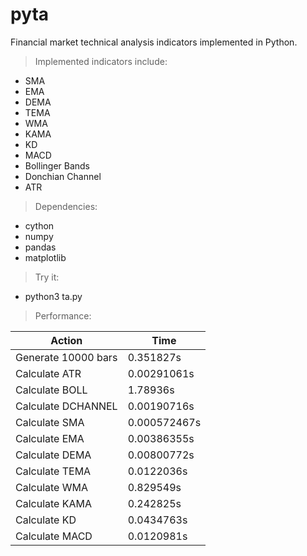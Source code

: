# pyta

Financial market technical analysis indicators implemented in Python.

> Implemented indicators include:

- SMA
- EMA
- DEMA
- TEMA
- WMA
- KAMA
- KD
- MACD
- Bollinger Bands
- Donchian Channel
- ATR

> Dependencies:

- cython
- numpy
- pandas
- matplotlib

> Try it:

- python3 ta.py

> Performance:

Action              | Time
--------------------|---------------
Generate 10000 bars | 0.351827s
Calculate ATR       | 0.00291061s
Calculate BOLL      | 1.78936s
Calculate DCHANNEL  | 0.00190716s
Calculate SMA       | 0.000572467s
Calculate EMA       | 0.00386355s
Calculate DEMA      | 0.00800772s
Calculate TEMA      | 0.0122036s
Calculate WMA       | 0.829549s
Calculate KAMA      | 0.242825s
Calculate KD        | 0.0434763s
Calculate MACD      | 0.0120981s
